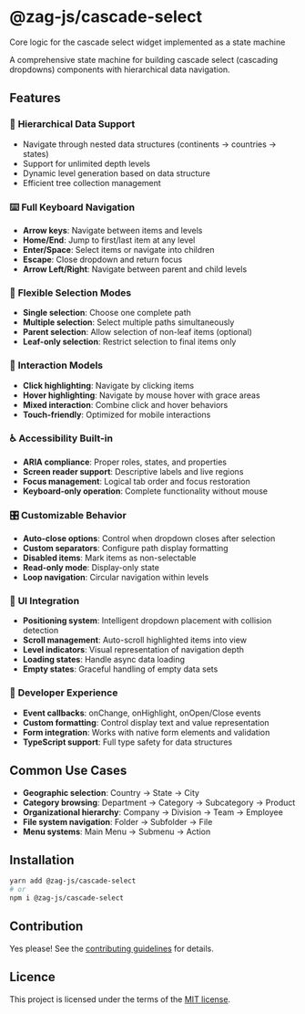 # @zag-js/cascade-select

Core logic for the cascade select widget implemented as a state machine

A comprehensive state machine for building cascade select (cascading dropdowns) components with hierarchical data
navigation.

## Features

### 🌳 **Hierarchical Data Support**

- Navigate through nested data structures (continents → countries → states)
- Support for unlimited depth levels
- Dynamic level generation based on data structure
- Efficient tree collection management

### ⌨️ **Full Keyboard Navigation**

- **Arrow keys**: Navigate between items and levels
- **Home/End**: Jump to first/last item at any level
- **Enter/Space**: Select items or navigate into children
- **Escape**: Close dropdown and return focus
- **Arrow Left/Right**: Navigate between parent and child levels

### 🎯 **Flexible Selection Modes**

- **Single selection**: Choose one complete path
- **Multiple selection**: Select multiple paths simultaneously
- **Parent selection**: Allow selection of non-leaf items (optional)
- **Leaf-only selection**: Restrict selection to final items only

### 🎨 **Interaction Models**

- **Click highlighting**: Navigate by clicking items
- **Hover highlighting**: Navigate by mouse hover with grace areas
- **Mixed interaction**: Combine click and hover behaviors
- **Touch-friendly**: Optimized for mobile interactions

### ♿ **Accessibility Built-in**

- **ARIA compliance**: Proper roles, states, and properties
- **Screen reader support**: Descriptive labels and live regions
- **Focus management**: Logical tab order and focus restoration
- **Keyboard-only operation**: Complete functionality without mouse

### 🎛️ **Customizable Behavior**

- **Auto-close options**: Control when dropdown closes after selection
- **Custom separators**: Configure path display formatting
- **Disabled items**: Mark items as non-selectable
- **Read-only mode**: Display-only state
- **Loop navigation**: Circular navigation within levels

### 📱 **UI Integration**

- **Positioning system**: Intelligent dropdown placement with collision detection
- **Scroll management**: Auto-scroll highlighted items into view
- **Level indicators**: Visual representation of navigation depth
- **Loading states**: Handle async data loading
- **Empty states**: Graceful handling of empty data sets

### 🔧 **Developer Experience**

- **Event callbacks**: onChange, onHighlight, onOpen/Close events
- **Custom formatting**: Control display text and value representation
- **Form integration**: Works with native form elements and validation
- **TypeScript support**: Full type safety for data structures

## Common Use Cases

- **Geographic selection**: Country → State → City
- **Category browsing**: Department → Category → Subcategory → Product
- **Organizational hierarchy**: Company → Division → Team → Employee
- **File system navigation**: Folder → Subfolder → File
- **Menu systems**: Main Menu → Submenu → Action

## Installation

```sh
yarn add @zag-js/cascade-select
# or
npm i @zag-js/cascade-select
```

## Contribution

Yes please! See the [contributing guidelines](https://github.com/chakra-ui/zag/blob/main/CONTRIBUTING.md) for details.

## Licence

This project is licensed under the terms of the [MIT license](https://github.com/chakra-ui/zag/blob/main/LICENSE).

